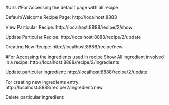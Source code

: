 #Urls
#For Accessing the default page with all recipe

Default/Welcome Recipe Page: 
http://localhost:8888

View Particular Recipe: 
http://localhost:8888/recipe/2/show

Update Particular Recipe: 
http://localhost:8888/recipe/2/update

Creating New Recipe:
http://localhost:8888/recipe/new

#For Accessing the ingredients used in recipe
Show All ingredient involved in a recipe:
http://localhost:8888/recipe/2/ingredients

Update particular ingredient:
http://localhost:8888/recipe/2/update

For creating new ingredients entry:
http://localhost:8888/recipe/2/ingredient/new

Delete particular ingredient:



